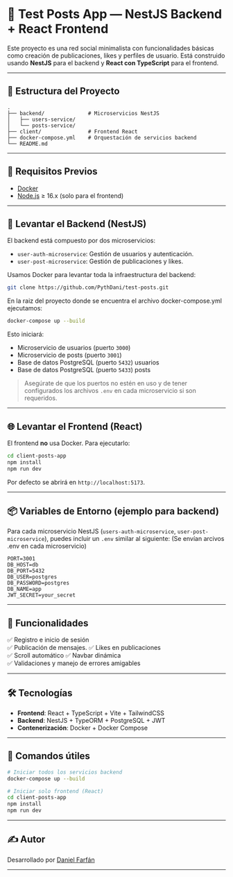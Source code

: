 
# 🧩 Test Posts App — NestJS Backend + React Frontend

Este proyecto es una red social minimalista con funcionalidades básicas como creación de publicaciones, likes y perfiles de usuario. Está construido usando **NestJS** para el backend y **React con TypeScript** para el frontend.

---

## 📁 Estructura del Proyecto

```
.
├── backend/              # Microservicios NestJS
│   ├── users-service/
│   └── posts-service/
├── client/               # Frontend React
├── docker-compose.yml    # Orquestación de servicios backend
└── README.md
```

---

## 🚀 Requisitos Previos

- [Docker](https://www.docker.com/)
- [Node.js](https://nodejs.org/) ≥ 16.x (solo para el frontend)

---

## 🐳 Levantar el Backend (NestJS)

El backend está compuesto por dos microservicios:
- `user-auth-microservice`: Gestión de usuarios y autenticación.
- `user-post-microservice`: Gestión de publicaciones y likes.

Usamos Docker para levantar toda la infraestructura del backend:

```bash
git clone https://github.com/PythDani/test-posts.git
```

En la raiz del proyecto donde se encuentra el archivo docker-compose.yml ejecutamos:


```bash
docker-compose up --build
```

Esto iniciará:
- Microservicio de usuarios (puerto `3000`)
- Microservicio de posts (puerto `3001`)
- Base de datos PostgreSQL (puerto `5432`) usuarios
- Base de datos PostgreSQL (puerto `5433`) posts

> Asegúrate de que los puertos no estén en uso y de tener configurados los archivos `.env` en cada microservicio si son requeridos.

---

## 🌐 Levantar el Frontend (React)

El frontend **no** usa Docker. Para ejecutarlo:

```bash
cd client-posts-app
npm install
npm run dev
```

Por defecto se abrirá en `http://localhost:5173`.

---

## 📦 Variables de Entorno (ejemplo para backend)

Para cada microservicio NestJS (`users-auth-microservice`, `user-post-microservice`), puedes incluir un `.env` similar al siguiente:
(Se envían arcivos .env en cada microservicio)



```env
PORT=3001
DB_HOST=db
DB_PORT=5432
DB_USER=postgres
DB_PASSWORD=postgres
DB_NAME=app
JWT_SECRET=your_secret
```

---

## 🧪 Funcionalidades

✅ Registro e inicio de sesión  
✅ Publicación de mensajes.
✅ Likes en publicaciones  
✅ Scroll automático
✅ Navbar dinámica  
✅ Validaciones y manejo de errores amigables  

---

## 🛠 Tecnologías

- **Frontend**: React + TypeScript + Vite + TailwindCSS
- **Backend**: NestJS + TypeORM + PostgreSQL + JWT
- **Contenerización**: Docker + Docker Compose

---

## 📝 Comandos útiles

```bash
# Iniciar todos los servicios backend
docker-compose up --build

# Iniciar solo frontend (React)
cd client-posts-app
npm install
npm run dev
```

---

## ✍️ Autor

Desarrollado por [Daniel Farfán](https://github.com/PythDani)

---


